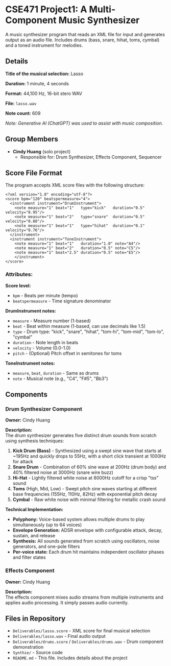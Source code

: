 # CSE471 Project1: A Multi-Component Music Synthesizer
A music synthesizer program that reads an XML file for input and generates output as an audio file. Includes drums (bass, snare, hihat, toms, cymbal) and a toned instrument for melodies.

## Details
**Title of the musical selection:** Lasso

**Duration:** 1 minute, 4 seconds

**Format:** 44,100 Hz, 16-bit stero WAV

**File:** `lasso.wav`

**Note count:** 609

*Note: Generative AI (ChatGPT) was used to assist with music composition.*

## Group Members
- **Cindy Huang** (solo project)
  - Responsible for: Drum Synthesizer, Effects Component, Sequencer

## Score File Format
The program accepts XML score files with the following structure:
```
<?xml version="1.0" encoding="utf-8"?>
<score bpm="120" beatspermeasure="4">
  <instrument instrument="DrumInstrument">
    <note measure="1" beat="1"   type="kick"   duration="0.5" velocity="0.95"/>
    <note measure="1" beat="2"   type="snare"  duration="0.5" velocity="0.88"/>
  	<note measure="1" beat="1"   type="hihat"  duration="0.1" velocity="0.76"/>
  </instrument>
  <instrument instrument="ToneInstrument">
    <note measure="1" beat="1"   duration="1.0" note="A4"/>
    <note measure="1" beat="2"   duration="0.5" note="C5"/>
    <note measure="1" beat="2.5" duration="0.5" note="E5"/>
    </instrument>      
</score>
```
### Attributes:
**Score level:**
- `bpm` - Beats per minute (tempo)
- `beatspermeasure` - Time signature denominator

**DrumInstrument notes:**
- `measure` - Measure number (1-based)
- `beat` - Beat within measure (1-based, can use decimals like 1.5)
- `type` - Drum type: "kick", "snare", "hihat", "tom-hi", "tom-mid", "tom-lo", "cymbal"
- `duration` - Note length in beats
- `velocity` - Volume (0.0-1.0)
- `pitch` - (Optional) Pitch offset in semitones for toms

**ToneInstrument notes:**
- `measure`, `beat`, `duration` - Same as drums
- `note` - Musical note (e.g., "C4", "F#5", "Bb3")

## Components
### Drum Synthesizer Component
**Owner:** Cindy Huang

**Description:**  
The drum synthesizer generates five distinct drum sounds from scratch using synthesis techniques:

1. **Kick Drum (Bass)** - Synthesized using a swept sine wave that starts at ~195Hz and quickly drops to 55Hz, with a short click transient at 1000Hz for attack
2. **Snare Drum** - Combination of 60% sine wave at 200Hz (drum body) and 40% filtered noise at 3000Hz (snare wire buzz)
3. **Hi-Hat** - Lightly filtered white noise at 8000Hz cutoff for a crisp "tss" sound
4. **Toms** (High, Mid, Low) - Swept pitch sine waves starting at different base frequencies (155Hz, 110Hz, 82Hz) with exponential pitch decay
5. **Cymbal** - Raw white noise with minimal filtering for metallic crash sound

**Technical Implementation:**
- **Polyphony:** Voice-based system allows multiple drums to play simultaneously (up to 64 voices)
- **Envelope Generation:** ADSR envelope with configurable attack, decay, sustain, and release
- **Synthesis:** All sounds generated from scratch using oscillators, noise generators, and one-pole filters
- **Per-voice state:** Each drum hit maintains independent oscillator phases and filter states

### Effects Component
**Owner:** Cindy Huang

**Description:**  
The effects component mixes audio streams from multiple instruments and applies audio processing. It simply passes audio currently.

## Files in Repository
- `Deliverables/lasso.score` - XML score for final musical selection
- `Deliverables/lasso.wav` - Final audio output
- `Deliverables/drums.score` / `Deliverables/drums.wav` - Drum component demonstration
- `Synthie/` - Source code
- `README.md` - This file. Includes details about the project
